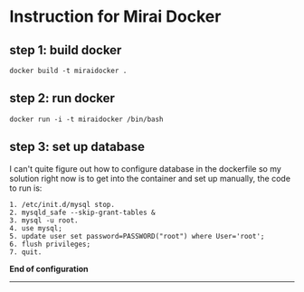 # Instruction for Mirai Docker

## step 1: build docker
```
docker build -t miraidocker .
```

## step 2: run docker 
```
docker run -i -t miraidocker /bin/bash
```

## step 3: set up database
I can't quite figure out how to configure database in the dockerfile so my solution right now is to get into the container and set up manually, the code to run is:
```
1. /etc/init.d/mysql stop.
2. mysqld_safe --skip-grant-tables &
3. mysql -u root.
4. use mysql;
5. update user set password=PASSWORD("root") where User='root';
6. flush privileges;
7. quit.
```

**End of configuration**
***

